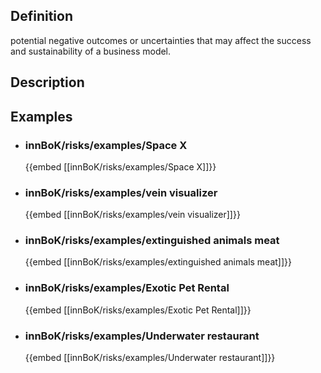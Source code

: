 
## Definition
potential negative outcomes or uncertainties that may affect the success and sustainability of a business model.
## Description
## Examples
- ### innBoK/risks/examples/Space X
	{{embed [[innBoK/risks/examples/Space X]]}}
- ### innBoK/risks/examples/vein visualizer
	{{embed [[innBoK/risks/examples/vein visualizer]]}}
- ### innBoK/risks/examples/extinguished animals meat
	{{embed [[innBoK/risks/examples/extinguished animals meat]]}}
- ### innBoK/risks/examples/Exotic Pet Rental
	{{embed [[innBoK/risks/examples/Exotic Pet Rental]]}}
- ### innBoK/risks/examples/Underwater restaurant
	{{embed [[innBoK/risks/examples/Underwater restaurant]]}}












